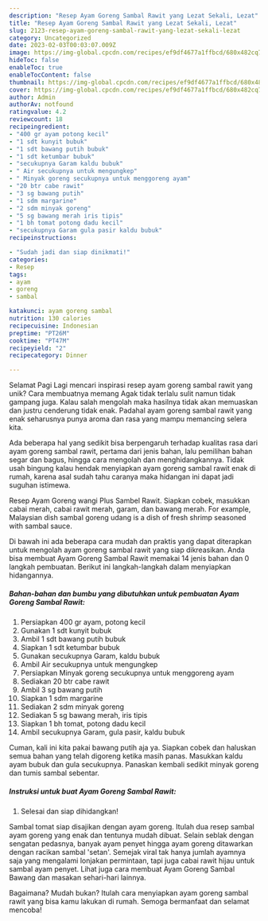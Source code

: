 ```yaml
---
description: "Resep Ayam Goreng Sambal Rawit yang Lezat Sekali, Lezat"
title: "Resep Ayam Goreng Sambal Rawit yang Lezat Sekali, Lezat"
slug: 2123-resep-ayam-goreng-sambal-rawit-yang-lezat-sekali-lezat
category: Uncategorized
date: 2023-02-03T00:03:07.009Z
image: https://img-global.cpcdn.com/recipes/ef9df4677a1ffbcd/680x482cq70/ayam-goreng-sambal-rawit-foto-resep-utama.jpg
hideToc: false
enableToc: true
enableTocContent: false
thumbnail: https://img-global.cpcdn.com/recipes/ef9df4677a1ffbcd/680x482cq70/ayam-goreng-sambal-rawit-foto-resep-utama.jpg
cover: https://img-global.cpcdn.com/recipes/ef9df4677a1ffbcd/680x482cq70/ayam-goreng-sambal-rawit-foto-resep-utama.jpg
author: Admin
authorAv: notfound
ratingvalue: 4.2
reviewcount: 18
recipeingredient:
- "400 gr ayam potong kecil"
- "1 sdt kunyit bubuk"
- "1 sdt bawang putih bubuk"
- "1 sdt ketumbar bubuk"
- "secukupnya Garam kaldu bubuk"
- " Air secukupnya untuk mengungkep"
- " Minyak goreng secukupnya untuk menggoreng ayam"
- "20 btr cabe rawit"
- "3 sg bawang putih"
- "1 sdm margarine"
- "2 sdm minyak goreng"
- "5 sg bawang merah iris tipis"
- "1 bh tomat potong dadu kecil"
- "secukupnya Garam gula pasir kaldu bubuk"
recipeinstructions:

- "Sudah jadi dan siap dinikmati!"
categories:
- Resep
tags:
- ayam
- goreng
- sambal

katakunci: ayam goreng sambal 
nutrition: 130 calories
recipecuisine: Indonesian
preptime: "PT26M"
cooktime: "PT47M"
recipeyield: "2"
recipecategory: Dinner

---
```



Selamat Pagi Lagi mencari inspirasi resep ayam goreng sambal rawit yang unik? Cara membuatnya memang Agak tidak terlalu sulit namun tidak gampang juga. Kalau salah mengolah maka hasilnya tidak akan memuaskan dan justru cenderung tidak enak. Padahal ayam goreng sambal rawit yang enak seharusnya punya aroma dan rasa yang mampu memancing selera kita.


Ada beberapa hal yang sedikit bisa berpengaruh terhadap kualitas rasa dari ayam goreng sambal rawit, pertama dari jenis bahan, lalu pemilihan bahan segar dan bagus, hingga cara mengolah dan menghidangkannya. Tidak usah bingung kalau hendak menyiapkan ayam goreng sambal rawit enak di rumah, karena asal sudah tahu caranya maka hidangan ini dapat jadi suguhan istimewa.

Resep Ayam Goreng wangi Plus Sambel Rawit. Siapkan cobek, masukkan cabai merah, cabai rawit merah, garam, dan bawang merah. For example, Malaysian dish sambal goreng udang is a dish of fresh shrimp seasoned with sambal sauce.


Di bawah ini ada beberapa cara mudah dan praktis yang dapat diterapkan untuk mengolah ayam goreng sambal rawit yang siap dikreasikan. Anda bisa membuat Ayam Goreng Sambal Rawit memakai 14 jenis bahan dan 0 langkah pembuatan. Berikut ini langkah-langkah dalam menyiapkan hidangannya.

<!--inarticleads1-->

##### Bahan-bahan dan bumbu yang dibutuhkan untuk pembuatan Ayam Goreng Sambal Rawit:

1. Persiapkan 400 gr ayam, potong kecil
1. Gunakan 1 sdt kunyit bubuk
1. Ambil 1 sdt bawang putih bubuk
1. Siapkan 1 sdt ketumbar bubuk
1. Gunakan secukupnya Garam, kaldu bubuk
1. Ambil  Air secukupnya untuk mengungkep
1. Persiapkan  Minyak goreng secukupnya untuk menggoreng ayam
1. Sediakan 20 btr cabe rawit
1. Ambil 3 sg bawang putih
1. Siapkan 1 sdm margarine
1. Sediakan 2 sdm minyak goreng
1. Sediakan 5 sg bawang merah, iris tipis
1. Siapkan 1 bh tomat, potong dadu kecil
1. Ambil secukupnya Garam, gula pasir, kaldu bubuk


Cuman, kali ini kita pakai bawang putih aja ya. Siapkan cobek dan haluskan semua bahan yang telah digoreng ketika masih panas. Masukkan kaldu ayam bubuk dan gula secukupnya. Panaskan kembali sedikit minyak goreng dan tumis sambal sebentar. 

<!--inarticleads2-->

##### Instruksi untuk buat Ayam Goreng Sambal Rawit:


1. Selesai dan siap dihidangkan!

Sambal tomat siap disajikan dengan ayam goreng. Itulah dua resep sambal ayam goreng yang enak dan tentunya mudah dibuat. Selain seblak dengan sengatan pedasnya, banyak ayam penyet hingga ayam goreng ditawarkan dengan racikan sambal &#39;setan&#39;. Semejak viral tak hanya jumlah ayamnya saja yang mengalami lonjakan permintaan, tapi juga cabai rawit hijau untuk sambal ayam penyet. Lihat juga cara membuat Ayam Goreng Sambal Bawang dan masakan sehari-hari lainnya. 

Bagaimana? Mudah bukan? Itulah cara menyiapkan ayam goreng sambal rawit yang bisa kamu lakukan di rumah. Semoga bermanfaat dan selamat mencoba!
